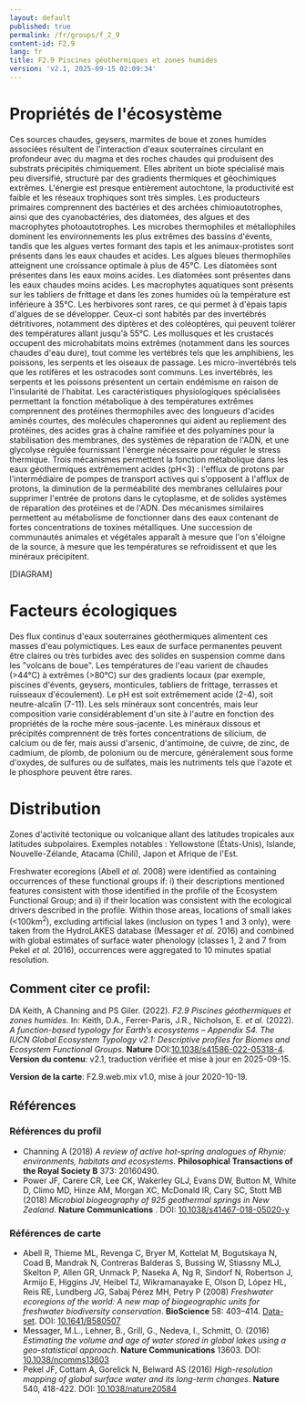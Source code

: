```yaml
---
layout: default
published: true
permalink: /fr/groups/f_2_9
content-id: F2.9
lang: fr
title: F2.9 Piscines géothermiques et zones humides
version: 'v2.1, 2025-09-15 02:09:34'
---
```




# Propriétés de l'écosystème
 
Ces sources chaudes, geysers, marmites de boue et zones humides
associées résultent de l\'interaction d\'eaux souterraines circulant en
profondeur avec du magma et des roches chaudes qui produisent des
substrats précipités chimiquement. Elles abritent un biote spécialisé
mais peu diversifié, structuré par des gradients thermiques et
géochimiques extrêmes. L\'énergie est presque entièrement autochtone, la
productivité est faible et les réseaux trophiques sont très simples. Les
producteurs primaires comprennent des bactéries et des archées
chimioautotrophes, ainsi que des cyanobactéries, des diatomées, des
algues et des macrophytes photoautotrophes. Les microbes thermophiles et
métallophiles dominent les environnements les plus extrêmes des bassins
d\'évents, tandis que les algues vertes formant des tapis et les
animaux-protistes sont présents dans les eaux chaudes et acides. Les
algues bleues thermophiles atteignent une croissance optimale à plus de
45°C. Les diatomées sont présentes dans les eaux moins acides. Les
diatomées sont présentes dans les eaux chaudes moins acides. Les
macrophytes aquatiques sont présents sur les tabliers de frittage et
dans les zones humides où la température est inférieure à 35°C. Les
herbivores sont rares, ce qui permet à d\'épais tapis d\'algues de se
développer. Ceux-ci sont habités par des invertébrés détritivores,
notamment des diptères et des coléoptères, qui peuvent tolérer des
températures allant jusqu\'à 55°C. Les mollusques et les crustacés
occupent des microhabitats moins extrêmes (notamment dans les sources
chaudes d\'eau dure), tout comme les vertébrés tels que les amphibiens,
les poissons, les serpents et les oiseaux de passage. Les
micro-invertébrés tels que les rotifères et les ostracodes sont communs.
Les invertébrés, les serpents et les poissons présentent un certain
endémisme en raison de l\'insularité de l\'habitat. Les caractéristiques
physiologiques spécialisées permettant la fonction métabolique à des
températures extrêmes comprennent des protéines thermophiles avec des
longueurs d\'acides aminés courtes, des molécules chaperonnes qui aident
au repliement des protéines, des acides gras à chaîne ramifiée et des
polyamines pour la stabilisation des membranes, des systèmes de
réparation de l\'ADN, et une glycolyse régulée fournissant l\'énergie
nécessaire pour réguler le stress thermique. Trois mécanismes permettent
la fonction métabolique dans les eaux géothermiques extrêmement acides
(pH\<3) : l\'efflux de protons par l\'intermédiaire de pompes de
transport actives qui s\'opposent à l\'afflux de protons, la diminution
de la perméabilité des membranes cellulaires pour supprimer l\'entrée de
protons dans le cytoplasme, et de solides systèmes de réparation des
protéines et de l\'ADN. Des mécanismes similaires permettent au
métabolisme de fonctionner dans des eaux contenant de fortes
concentrations de toxines métalliques. Une succession de communautés
animales et végétales apparaît à mesure que l\'on s\'éloigne de la
source, à mesure que les températures se refroidissent et que les
minéraux précipitent.

[DIAGRAM]

# Facteurs écologiques
 
Des flux continus d\'eaux souterraines géothermiques alimentent ces
masses d\'eau polymictiques. Les eaux de surface permanentes peuvent
être claires ou très turbides avec des solides en suspension comme dans
les \"volcans de boue\". Les températures de l\'eau varient de chaudes
(>44°C) à extrêmes (>80°C) sur des gradients locaux (par exemple,
piscines d\'évents, geysers, monticules, tabliers de frittage, terrasses
et ruisseaux d\'écoulement). Le pH est soit extrêmement acide (2-4),
soit neutre-alcalin (7-11). Les sels minéraux sont concentrés, mais leur
composition varie considérablement d\'un site à l\'autre en fonction des
propriétés de la roche mère sous-jacente. Les minéraux dissous et
précipités comprennent de très fortes concentrations de silicium, de
calcium ou de fer, mais aussi d\'arsenic, d\'antimoine, de cuivre, de
zinc, de cadmium, de plomb, de polonium ou de mercure, généralement sous
forme d\'oxydes, de sulfures ou de sulfates, mais les nutriments tels
que l\'azote et le phosphore peuvent être rares.
 
# Distribution
 
Zones d\'activité tectonique ou volcanique allant des latitudes
tropicales aux latitudes subpolaires. Exemples notables : Yellowstone
(États-Unis), Islande, Nouvelle-Zélande, Atacama (Chili), Japon et
Afrique de l\'Est.

Freshwater ecoregions (Abell _et al._ 2008) were identified as containing occurrences of these functional groups if: i) their descriptions mentioned features consistent with those identified in the profile of the Ecosystem Functional Group; and ii) if their location was consistent with the ecological drivers described in the profile. Within those areas, locations of small lakes (<100km<sup>2</sup>), excluding artificial lakes (inclusion on types 1 and 3 only), were taken from the HydroLAKES database (Messager _et al._ 2016) and combined with global estimates of surface water phenology (classes 1, 2 and 7 from Pekel _et al._ 2016), occurrences were aggregated to 10 minutes spatial resolution.

## Comment citer ce profil:

DA Keith, A Channing and PS Giler. (2022). *F2.9 Piscines géothermiques et zones humides*. In: Keith, D.A., Ferrer-Paris, J.R., Nicholson, E. *et al.* (2022). *A function-based typology for Earth’s ecosystems – Appendix S4. The IUCN Global Ecosystem Typology v2.1: Descriptive profiles for Biomes and Ecosystem Functional Groups*. **Nature** DOI:[10.1038/s41586-022-05318-4](https://doi.org/10.1038/s41586-022-05318-4).
**Version du contenu**: v2.1, traduction vérifiée et mise à jour en 2025-09-15.

**Version de la carte**: F2.9.web.mix v1.0, mise à jour 2020-10-19.

## Références

### Références du profil

* Channing A  (2018) *A review of active hot-spring analogues of Rhynie: environments, habitats and ecosystems*. **Philosophical Transactions of the Royal Society B** 373: 20160490.
* Power JF, Carere CR, Lee CK, Wakerley GLJ, Evans DW, Button M, White D, Climo MD, Hinze AM, Morgan XC, McDonald IR, Cary SC, Stott MB  (2018) *Microbial biogeography of 925 geothermal springs in New Zealand*. **Nature Communications** . DOI: [10.1038/s41467-018-05020-y](http://doi.org/10.1038/s41467-018-05020-y)

### Références de carte
* Abell R, Thieme ML, Revenga C, Bryer M, Kottelat M, Bogutskaya N, Coad B, Mandrak N, Contreras Balderas S, Bussing W, Stiassny MLJ, Skelton P, Allen GR, Unmack P, Naseka A, Ng R, Sindorf N, Robertson J, Armijo E, Higgins JV, Heibel TJ, Wikramanayake E, Olson D, López HL, Reis RE, Lundberg JG, Sabaj Pérez MH, Petry P  (2008) *Freshwater ecoregions of the world: A new map of biogeographic units for freshwater biodiversity conservation*. **BioScience** 58: 403–414. [Data-set](http://www.feow.org). DOI: [10.1641/B580507](http://doi.org/10.1641/B580507)
* Messager, M.L., Lehner, B., Grill, G., Nedeva, I., Schmitt, O.  (2016) *Estimating the volume and age of water stored in global lakes using a geo-statistical approach*. **Nature Communications** 13603. DOI: [10.1038/ncomms13603](http://doi.org/10.1038/ncomms13603)
* Pekel JF, Cottam A, Gorelick N, Belward AS (2016) *High-resolution mapping of global surface water and its long-term changes*. **Nature** 540, 418-422. DOI: [10.1038/nature20584](http://doi.org/10.1038/nature20584)

